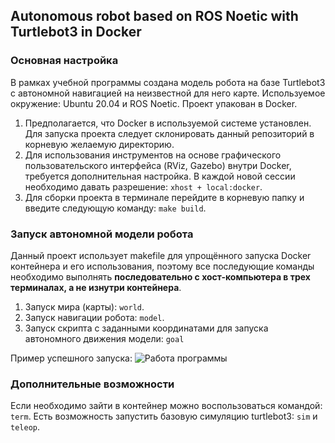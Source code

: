 ## Autonomous robot based on ROS Noetic with Turtlebot3 in Docker 

### Основная настройка
В рамках учебной программы создана модель робота на базе Turtlebot3 с автономной навигацией на неизвестной для него карте. Используемое окружение: Ubuntu 20.04 и ROS Noetic. Проект упакован в Docker.
1. Предполагается, что Docker в используемой системе установлен. Для запуска проекта следует склонировать данный репозиторий в корневую желаемую директорию.
2. Для использования инструментов на основе графического пользовательского интерфейса (RViz, Gazebo) внутри Docker, требуется дополнительная настройка. В каждой новой сессии необходимо давать разрешение:
```xhost + local:docker```. 
3. Для сборки проекта в терминале перейдите в корневую папку и введите следующую команду:
```make build```.

### Запуск автономной модели робота
Данный проект использует makefile для упрощённого запуска Docker контейнера и его использования, поэтому все последующие команды необходимо выполнять **последовательно с хост-компьютера в трех терминалах, а не изнутри контейнера**.

1. Запуск мира (карты):
```world```.
2. Запуск навигации робота:
```model```.
3. Запуск скрипта с заданными координатами для запуска автономного движения модели:
```goal```

Пример успешного запуска:
   ![Работа программы](https://github.com/theory-universe/Autonomous-robot/blob/main/robo.jpg)

### Дополнительные возможности

Если необходимо зайти в контейнер можно воспользоваться командой:
```term```.
Есть возможность запустить базовую симуляцию turtlebot3:
```sim``` и ```teleop```.
